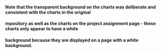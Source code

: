 #### Note that the transparent background on the charts was deliberate and consistent with the charts in the original 
#### repository as well as the charts on the project assignment page - these charts only appear to have a white 
#### background because they are displayed on a page with a white background. 
